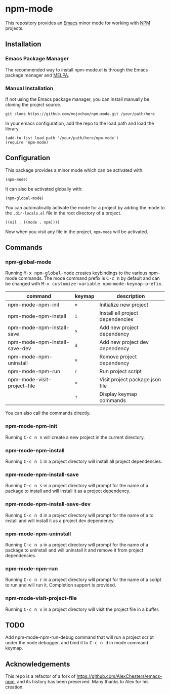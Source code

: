 # npm-mode

This repository provides an [Emacs](https://www.gnu.org/software/emacs/) minor 
mode for working with [NPM](https://www.npmjs.com/) projects.

## Installation

### Emacs Package Manager

The recommended way to install npm-mode.el is through the Emacs package manager 
and [MELPA](https://github.com/milkypostman/melpa).

### Manual Installation

If not using the Emacs package manager, you can install manually be cloning
the project source.

`git clone https://github.com/mojochao/npm-mode.git /your/path/here`

In your emacs configuration, add the repo to the load path and load the library.

```
(add-to-list load-path '/your/path/here/npm-mode')
(require 'npm-mode)
```

## Configuration

This package provides a minor mode which can be activated with:

`(npm-mode)`

It can also be activated globally with:

`(npm-global-mode)`

You can automatically activate the mode for a project by adding the mode to 
the `.dir-locals.el` file in the root directory of a project.

```
((nil . ((mode . npm))))
```

Now when you visit any file in the project, `npm-mode` will be activated.

## Commands

### npm-global-mode ###

Running <kbd>M-x npm-global-mode</kbd> creates keybindings to the
various npm-mode commands. The mode command prefix is <kbd>C-c n</kbd> by default and 
can be changed with <kbd>M-x customize-variable npm-mode-keymap-prefix</kbd>.

| command                       | keymap       | description                      |
|-------------------------------|--------------|----------------------------------|
| npm-mode-npm-init             | <kbd>n</kbd> | Initialize new project           |
| npm-mode-npm-install          | <kbd>i</kbd> | Install all project dependencies |
| npm-mode-npm-install-save     | <kbd>s</kbd> | Add new project dependency       |
| npm-mode-npm-install-save-dev | <kbd>d</kbd> | Add new project dev dependency   |
| npm-mode-npm-uninstall        | <kbd>u</kbd> | Remove project dependency        |
| npm-mode-npm-run              | <kbd>r</kbd> | Run project script               |
| npm-mode-visit-project-file   | <kbd>v</kbd> | Visit project package.json file  |
|                               | <kbd>?</kbd> | Display keymap commands          |

You can also call the commands directly.

### npm-mode-npm-init

Running <kbd>C-c n n</kbd> will create a new project in the current directory.

### npm-mode-npm-install

Running <kbd>C-c n i</kbd> in a project directory will install all project
dependencies.

### npm-mode-npm-install-save

Running <kbd>C-c n s</kbd> in a project directory will prompt for the name of a
package to install and will install it as a project dependency.

### npm-mode-npm-install-save-dev

Running <kbd>C-c n d</kbd> in a project directory will prompt for the name of a
to install and will install it as a project dev dependency.

### npm-mode-npm-uninstall

Running <kbd>C-c n u</kbd> in a project directory will prompt for the name of a
package to uninstall and will uninstall it and remove it from project dependencies.

### npm-mode-npm-run

Running <kbd>C-c n r</kbd> in a project directory will prompt for the name of a
script to run and will run it. Completion support is provided.

### npm-mode-visit-project-file

Running <kbd>C-c n v</kbd> in a project directory will visit the project file
in a buffer.

## TODO

Add npm-mode-npm-run-debug command that will run a project script under the node 
debugger, and bind it to <kbd>C-c n d</kbd> in mode command keymap.

## Acknowledgements

This repo is a refactor of a fork of https://github.com/AlexChesters/emacs-npm, 
and its history has been preserved.  Many thanks to Alex for his creation.
